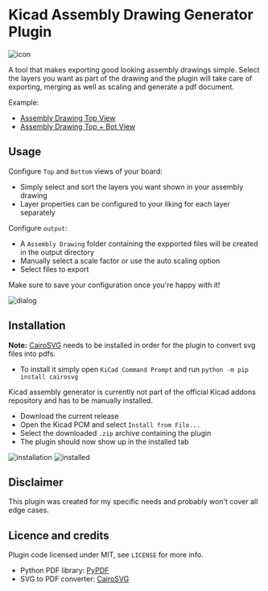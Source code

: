 # Kicad Assembly Drawing Generator Plugin
![icon](https://gitlab.com/TobiasNetzer/kicad-assembly-generator/-/raw/main/resources/icon.png?ref_type=heads)

A tool that makes exporting good looking assembly drawings simple. Select the layers you want as part of the drawing and the plugin will take care of exporting, merging as well as scaling and generate a pdf document.

Example:
- [Assembly Drawing Top View](https://gitlab.com/TobiasNetzer/kicad-assembly-generator/-/raw/main/doc/nanoLogger%20-%20Assembly%20Drawing%20Top.pdf?ref_type=heads)
- [Assembly Drawing Top + Bot View](https://gitlab.com/TobiasNetzer/kicad-assembly-generator/-/raw/main/doc/PrecisionCurrentSource%20-%20Assembly%20Drawing%20Top%20+%20Bot.pdf)

## Usage

Configure `Top` and `Bottom` views of your board:
- Simply select and sort the layers you want shown in your assembly drawing
- Layer properties can be configured to your liking for each layer separately

Configure `output`:
- A `Assembly Drawing` folder containing the expported files will be created in the output directory
- Manually select a scale factor or use the auto scaling option
- Select files to export

Make sure to save your configuration once you're happy with it!

![dialog](https://gitlab.com/TobiasNetzer/kicad-assembly-generator/-/raw/main/doc/dialog.png?ref_type=heads)

## Installation

**Note:** [CairoSVG](https://github.com/Kozea/CairoSVG) needs to be installed in order for the plugin to convert svg files into pdfs.
- To install it simply open `KiCad Command Prompt` and run `python -m pip install cairosvg`


Kicad assembly generator is currently not part of the official Kicad addons repository and has to be manually installed.
- Download the current release
- Open the Kicad PCM and select `Install from File...`
- Select the downloaded `.zip` archive containing the plugin
- The plugin should now show up in the installed tab

![installation](https://gitlab.com/TobiasNetzer/kicad-assembly-generator/-/raw/main/doc/installation.png?ref_type=heads)
![installed](https://gitlab.com/TobiasNetzer/kicad-assembly-generator/-/raw/main/doc/installed.png?ref_type=heads)

## Disclaimer

This plugin was created for my specific needs and probably won't cover all edge cases.

## Licence and credits

Plugin code licensed under MIT, see `LICENSE` for more info.
- Python PDF library: [PyPDF](https://github.com/py-pdf/pypdf)
- SVG to PDF converter: [CairoSVG](https://github.com/Kozea/CairoSVG)
